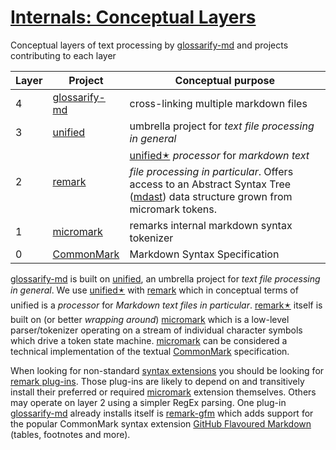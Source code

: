 # [Internals: Conceptual Layers](#internals-conceptual-layers)

[CommonMark]: https://commonmark.org

[doc-syntax-extensions]: ./markdown-syntax-extensions.md

[GFM]: https://github.github.com/gfm/

[glossarify-md]: https://github.com/about-code/glossarify-md

[mdast]: https://github.com/syntax-tree/mdast

[micromark]: https://github.com/micromark/

[remark]: https://github.com/remarkjs/remark

[remark-gfm]: https://npmjs.com/package/remark-gfm

[remark-plugins]: https://github.com/remarkjs/awesome-remark

[unified]: https://unifiedjs.com

Conceptual layers of text processing by [glossarify-md] and projects contributing to each layer

| Layer | Project         | Conceptual purpose                                                                                                                                                           |
| ----- | --------------- | ---------------------------------------------------------------------------------------------------------------------------------------------------------------------------- |
| 4     | [glossarify-md] | cross-linking multiple markdown files                                                                                                                                        |
| 3     | [unified]       | umbrella project for *text file processing in general*                                                                                                                       |
| 2     | [remark]        | [unified🟉][1] *processor* for *markdown text file processing in particular*. Offers access to an Abstract Syntax Tree ([mdast]) data structure grown from micromark tokens. |
| 1     | [micromark]     | remarks internal markdown syntax tokenizer                                                                                                                                   |
| 0     | [CommonMark]    | Markdown Syntax Specification                                                                                                                                                |

[glossarify-md] is built on [unified], an umbrella project for *text file processing in general*. We use [unified🟉][1] with [remark] which in conceptual terms of unified is a *processor* for *Markdown text files in particular*. [remark🟉][2] itself is built on (or better *wrapping around*) [micromark] which is a low-level parser/tokenizer operating on a stream of individual character symbols which drive a token state machine. [micromark] can be considered a technical implementation of the textual [CommonMark] specification.

When looking for non-standard [syntax extensions][doc-syntax-extensions] you should be looking for [remark plug-ins][remark-plugins]. Those plug-ins are likely to depend on and transitively install their preferred or required [micromark] extension themselves. Others may operate on layer 2 using a simpler RegEx parsing. One plug-in [glossarify-md] already installs itself is [remark-gfm] which adds support for the popular CommonMark syntax extension [GitHub Flavoured Markdown][GFM] (tables, footnotes and more).

[1]: ./glossary.md#unified "unified is an umbrella project around text file processing in general."

[2]: ./glossary.md#remark "remark is a parser and compiler project under the unified umbrella for Markdown text files in particular."

